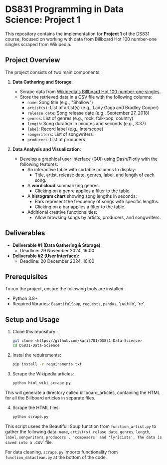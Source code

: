 # DS831 Programming in Data Science: Project 1

This repository contains the implementation for **Project 1** of the DS831 course, focused on working with data from Billboard Hot 100 number-one singles scraped from Wikipedia.

## Project Overview

The project consists of two main components:

1. **Data Gathering and Storage**:
   - Scrape data from [Wikipedia's Billboard Hot 100 number-one singles](https://en.wikipedia.org/w/index.php?title=Category:Billboard_Hot_100_number-one_singles).
   - Store the retrieved data in a CSV file with the following columns:
     - `name`: Song title (e.g., "Shallow")
     - `artist(s)`: List of artist(s) (e.g., Lady Gaga and Bradley Cooper)
     - `release date`: Song release date (e.g., September 27, 2018)
     - `genres`: List of genres (e.g., rock, folk-pop, country)
     - `length`: Song duration in minutes and seconds (e.g., 3:37)
     - `label`: Record label (e.g., Interscope)
     - `songwriters`: List of songwriters
     - `producers`: List of producers
    
2. **Data Analysis and Visualization**:
   - Develop a graphical user interface (GUI) using Dash/Plotly with the following features:
     - An interactive table with sortable columns to display:
       - Title, artist, release date, genres, label, and length of each song.
     - A **word cloud** summarizing genres:
       - Clicking on a genre applies a filter to the table.
     - A **histogram chart** showing song lengths in seconds:
       - Bars represent the frequency of songs with specific lengths.
       - Clicking on a bar applies a filter to the table.
     - Additional creative functionalities:
       - Allow browsing songs by artists, producers, and songwriters.

## Deliverables

- **Deliverable #1 (Data Gathering & Storage)**:
  - Deadline: 29 November 2024, 16:00
- **Deliverable #2 (User Interface)**:
  - Deadline: 20 December 2024, 16:00

## Prerequisites

To run the project, ensure the following tools are installed:

- Python 3.8+
- Required libraries: `BeautifulSoup`, `requests`, `pandas`, 'pathlib', 're'.

## Setup and Usage

1. Clone this repository:
   ```bash
   git clone <https://github.com/kari5701/DS831-Data-Science>
   cd DS831-Data-Science

2. Instal the requirements:
   ```bash
   pip install -r requirements.txt

2. Scrape the Wikipedia articles:
   ```bash
   python html_wiki_scrape.py
  This will generate a directory called billboard_articles, containing the HTML for all the Billboard articles in separate files.

4. Scrape the HTML files:
   ```bash
   python scrape.py
  This script usees the Beautifull Soup function from `function_artist.py` to gather the following data: `name`, `artist(s)`, `relase date`, `genres`, `length`, `label`, `songwriters`, `producers', 'composers' and 'lyricists'. The data is saved into a `.csv` file.

  For data cleaning, `scrape.py` imports functionality from `function_dataclean.py` at the bottom of the code.
